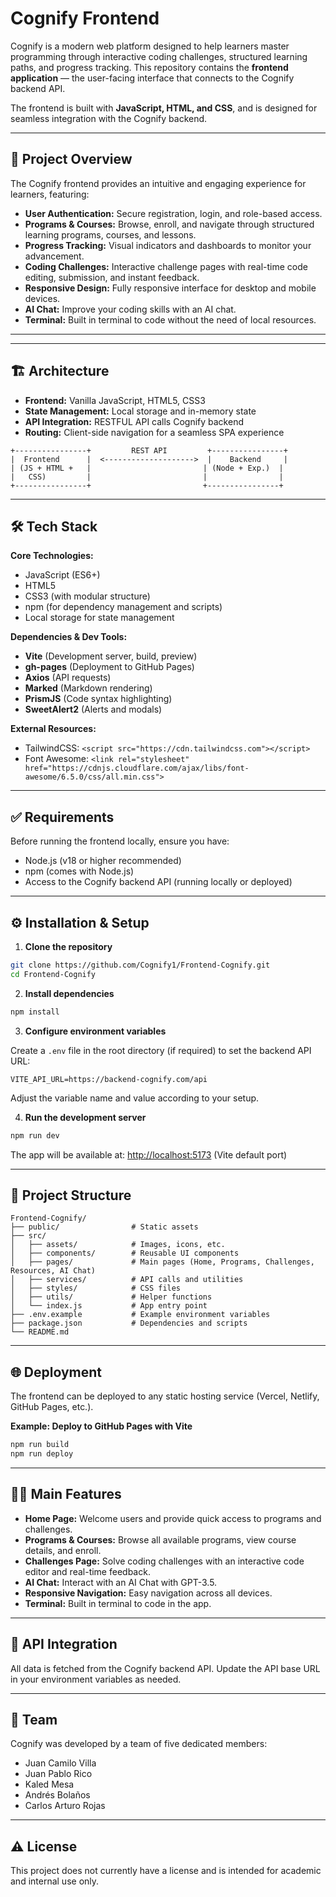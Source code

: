 # Cognify Frontend

Cognify is a modern web platform designed to help learners master programming through interactive coding challenges, structured learning paths, and progress tracking. This repository contains the **frontend application** — the user-facing interface that connects to the Cognify backend API.

The frontend is built with **JavaScript, HTML, and CSS**, and is designed for seamless integration with the Cognify backend.

---

## 🚀 Project Overview

The Cognify frontend provides an intuitive and engaging experience for learners, featuring:

* **User Authentication:** Secure registration, login, and role-based access.
* **Programs & Courses:** Browse, enroll, and navigate through structured learning programs, courses, and lessons.
* **Progress Tracking:** Visual indicators and dashboards to monitor your advancement.
* **Coding Challenges:** Interactive challenge pages with real-time code editing, submission, and instant feedback.
* **Responsive Design:** Fully responsive interface for desktop and mobile devices.
* **AI Chat:** Improve your coding skills with an AI chat.
* **Terminal:** Built in terminal to code without the need of local resources.

---

---

## 🏗️ Architecture

* **Frontend:** Vanilla JavaScript, HTML5, CSS3
* **State Management:** Local storage and in-memory state
* **API Integration:** RESTFUL API calls Cognify backend
* **Routing:** Client-side navigation for a seamless SPA experience

```text
+----------------+         REST API         +----------------+
|  Frontend      |  <-------------------->  |    Backend     |
| (JS + HTML +   |                         | (Node + Exp.)  |
|   CSS)         |                         |                |
+----------------+                         +----------------+
```

---

## 🛠️ Tech Stack

**Core Technologies:**

* JavaScript (ES6+)
* HTML5
* CSS3 (with modular structure)
* npm (for dependency management and scripts)
* Local storage for state management

**Dependencies & Dev Tools:**

* **Vite** (Development server, build, preview)
* **gh-pages** (Deployment to GitHub Pages)
* **Axios** (API requests)
* **Marked** (Markdown rendering)
* **PrismJS** (Code syntax highlighting)
* **SweetAlert2** (Alerts and modals)

**External Resources:**

* TailwindCSS: `<script src="https://cdn.tailwindcss.com"></script>`
* Font Awesome: `<link rel="stylesheet" href="https://cdnjs.cloudflare.com/ajax/libs/font-awesome/6.5.0/css/all.min.css">`

---

## ✅ Requirements

Before running the frontend locally, ensure you have:

* Node.js (v18 or higher recommended)
* npm (comes with Node.js)
* Access to the Cognify backend API (running locally or deployed)

---

## ⚙️ Installation & Setup

1. **Clone the repository**

```bash
git clone https://github.com/Cognify1/Frontend-Cognify.git
cd Frontend-Cognify
```

2. **Install dependencies**

```bash
npm install
```

3. **Configure environment variables**

Create a `.env` file in the root directory (if required) to set the backend API URL:

```text
VITE_API_URL=https://backend-cognify.com/api
```

Adjust the variable name and value according to your setup.

4. **Run the development server**

```bash
npm run dev
```

The app will be available at: [http://localhost:5173](http://localhost:5173) (Vite default port)

---

## 📂 Project Structure

```text
Frontend-Cognify/
├── public/                # Static assets
├── src/
│   ├── assets/            # Images, icons, etc.
│   ├── components/        # Reusable UI components
│   ├── pages/             # Main pages (Home, Programs, Challenges, Resources, AI Chat)
│   ├── services/          # API calls and utilities
│   ├── styles/            # CSS files
│   ├── utils/             # Helper functions
│   └── index.js           # App entry point
├── .env.example           # Example environment variables
├── package.json           # Dependencies and scripts
└── README.md
```

---

## 🌐 Deployment

The frontend can be deployed to any static hosting service (Vercel, Netlify, GitHub Pages, etc.).

**Example: Deploy to GitHub Pages with Vite**

```bash
npm run build
npm run deploy
```

---

## 🧑‍💻 Main Features

* **Home Page:** Welcome users and provide quick access to programs and challenges.
* **Programs & Courses:** Browse all available programs, view course details, and enroll.
* **Challenges Page:** Solve coding challenges with an interactive code editor and real-time feedback.
* **AI Chat:** Interact with an AI Chat with GPT-3.5.
* **Responsive Navigation:** Easy navigation across all devices.
* **Terminal:** Built in terminal to code in the app.

---

## 🔗 API Integration

All data is fetched from the Cognify backend API.
Update the API base URL in your environment variables as needed.

---

## 👥 Team
Cognify was developed by a team of five dedicated members:
- Juan Camilo Villa
- Juan Pablo Rico
- Kaled Mesa
- Andrés Bolaños
- Carlos Arturo Rojas

---

## ⚠️ License
This project does not currently have a license and is intended for academic and internal use only.